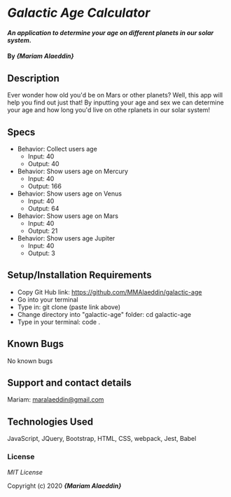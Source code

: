 # _Galactic Age Calculator_

#### _An application to determine your age on different planets in our solar system._

#### By _**{Mariam Alaeddin}**_

## Description

Ever wonder how old you'd be on Mars or other planets?  Well, this app will help you find out just that!  By inputting your age and sex we can determine your age and how long you'd live on othe rplanets in our solar system! 

## Specs

* Behavior: Collect users age
    * Input: 40
    * Output: 40
* Behavior: Show users age on Mercury
    * Input: 40
    * Output: 166
* Behavior: Show users age on Venus
    * Input: 40
    * Output: 64
* Behavior: Show users age on Mars
    * Input: 40
    * Output: 21
* Behavior: Show users age Jupiter
    * Input: 40
    * Output: 3

## Setup/Installation Requirements

* Copy Git Hub link: https://github.com/MMAlaeddin/galactic-age
* Go into your terminal
* Type in: git clone (paste link above)
* Change directory into "galactic-age" folder: cd galactic-age
* Type in your terminal: code .



## Known Bugs

No known bugs

## Support and contact details

Mariam: maralaeddin@gmail.com

## Technologies Used

JavaScript, JQuery, Bootstrap, HTML, CSS, webpack, Jest, Babel

### License

*MIT License*

Copyright (c) 2020 **_{Mariam Alaeddin}_**